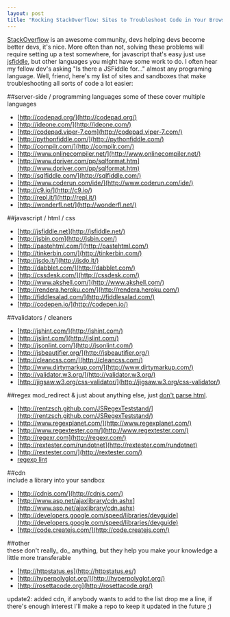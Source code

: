 ```yaml
--- 
layout: post 
title: "Rocking StackOverflow: Sites to Troubleshoot Code in Your Browser" 
--- 
```


[StackOverflow](http://stackoverflow.com/) is an awesome community, devs 
helping devs become better devs, it's nice. More often than not, solving these 
problems will require setting up a test somewhere, for javascript that's easy 
just use [jsfiddle](http://jsfiddle.net/), but other languages you might have 
some work to do. I often hear my fellow dev's asking "Is there a JSFiddle for..."
almost any programing language. Well, friend, here's my list of sites and sandboxes
that make troubleshooting all sorts of code a lot easier:  

##server-side / programming languages
some of these cover multiple languages

* [http://codepad.org/](http://codepad.org/)
* [http://ideone.com/](http://ideone.com/)
* [http://codepad.viper-7.com](http://codepad.viper-7.com/)
* [http://pythonfiddle.com/](http://pythonfiddle.com/)
* [http://compilr.com/](http://compilr.com/)
* [http://www.onlinecompiler.net/](http://www.onlinecompiler.net/)
* [http://www.dpriver.com/pp/sqlformat.htm](http://www.dpriver.com/pp/sqlformat.htm)
* [http://sqlfiddle.com/](http://sqlfiddle.com/)
* [http://www.coderun.com/ide/](http://www.coderun.com/ide/)
* [http://c9.io/](http://c9.io/)
* [http://repl.it/](http://repl.it/)
* [http://wonderfl.net/](http://wonderfl.net/)


##javascript / html / css

* [http://jsfiddle.net](http://jsfiddle.net/)
* [http://jsbin.com](http://jsbin.com/)
* [http://pastehtml.com/](http://pastehtml.com/)
* [http://tinkerbin.com/](http://tinkerbin.com/)
* [http://jsdo.it/](http://jsdo.it/)
* [http://dabblet.com/](http://dabblet.com/)
* [http://cssdesk.com/](http://cssdesk.com/)
* [http://www.akshell.com/](http://www.akshell.com/)
* [http://rendera.heroku.com/](http://rendera.heroku.com/)
* [http://fiddlesalad.com/](http://fiddlesalad.com/)
* [http://codepen.io/](http://codepen.io/)


##validators / cleaners  

* [http://jshint.com/](http://jshint.com/)
* [http://jslint.com/](http://jslint.com/)
* [http://jsonlint.com/](http://jsonlint.com/)
* [http://jsbeautifier.org/](http://jsbeautifier.org/)
* [http://cleancss.com/](http://cleancss.com/)
* [http://www.dirtymarkup.com/](http://www.dirtymarkup.com/)
* [http://validator.w3.org/](http://validator.w3.org/)
* [http://jigsaw.w3.org/css-validator/](http://jigsaw.w3.org/css-validator/)


##regex
mod_redirect & just about anything else, just [don't parse
html](http://stackoverflow.com/a/1732454/276250).

* [http://rentzsch.github.com/JSRegexTeststand/](http://rentzsch.github.com/JSRegexTeststand/)
* [http://www.regexplanet.com/](http://www.regexplanet.com/)
* [http://www.regextester.com/](http://www.regextester.com/)
* [http://regexr.com](http://regexr.com/)
* [http://rextester.com/rundotnet](http://rextester.com/rundotnet)
* [http://rextester.com/](http://rextester.com/)
* [regexp lint](http://regexp.quaxio.com/)


##cdn  
include a library into your sandbox


* [http://cdnjs.com/](http://cdnjs.com/)
* [http://www.asp.net/ajaxlibrary/cdn.ashx](http://www.asp.net/ajaxlibrary/cdn.ashx)
* [http://developers.google.com/speed/libraries/devguide](http://developers.google.com/speed/libraries/devguide)
* [http://code.createjs.com/](http://code.createjs.com/)


##other  
these don't really_ do_ anything, but they help you make your knowledge a
little more transferable

* [http://httpstatus.es](http://httpstatus.es/)
* [http://hyperpolyglot.org/](http://hyperpolyglot.org/)
* [http://rosettacode.org](http://rosettacode.org/)


update2: added cdn, if anybody wants to add to the list drop me a line, if
there's enough interest I'll make a repo to keep it updated in the future ;)
